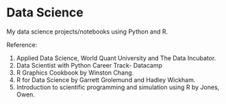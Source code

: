 # Data Science
My data science projects/notebooks using Python and R.


Reference:
1. Applied Data Science, World Quant University and The Data Incubator.
2. Data Scientist with Python Career Track- Datacamp
3. R Graphics Cookbook by Winston Chang.
4. R for Data Science by Garrett Grolemund and Hadley Wickham.
5. Introduction to scientific programming and simulation using R by Jones, Owen.
 
